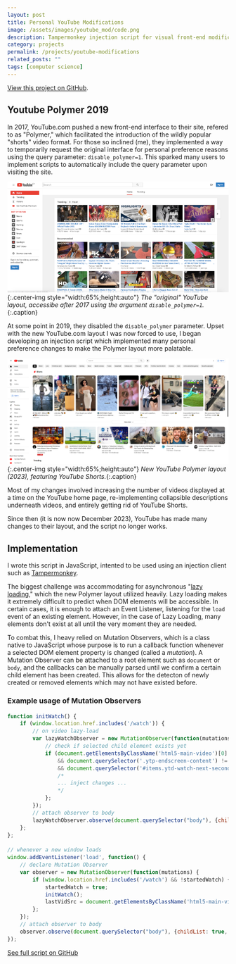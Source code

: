 ```yaml
---
layout: post
title: Personal YouTube Modifications
image: /assets/images/youtube_mod/code.png
description: Tampermonkey injection script for visual front-end modification and quality of life changes to YouTube.com.
category: projects
permalink: /projects/youtube-modifications
related_posts: ""
tags: [computer science]
---
```

[View this project on GitHub](https://github.com/Ivar-Rydstrom/Personal-Youtube-Modifications).

## Youtube Polymer 2019

In 2017, YouTube.com pushed a new front-end interface to their site, refered to as "Polymer," which facilitated the introduction of the wildly popular "shorts" video format. For those so inclined (me), they implemented a way to temporarily request the original interface for personal preference reasons using the query parameter: `disable_polymer=1`. This sparked many users to implement scripts to automatically include the query parameter upon visiting the site.

![Pre-Polymer YouTube Interface](/assets/images/youtube_mod/pre_polymer.png){:.center-img style="width:65%;height:auto"}
*The "original" YouTube layout, accessibe after 2017 using the argument `disable_polymer=1`.*{:.caption}

At some point in 2019, they disabled the `disable_polymer` parameter. Upset with the new YouTube.com layout I was now forced to use, I began developing an injection script which implemented many personal preference changes to make the Polymer layout more palatable.

![Polymer YouTube Interface](/assets/images/youtube_mod/polymer.png){:.center-img style="width:65%;height:auto"}
*New YouTube Polymer layout (2023), featuring YouTube Shorts.*{:.caption}

Most of my changes involved increasing the number of videos displayed at a time on the YouTube home page, re-implementing collapsible descriptions underneath videos, and entirely getting rid of YouTube Shorts.

Since then (it is now now December 2023), YouTube has made many changes to their layout, and the script no longer works.

## Implementation

I wrote this script in JavaScript, intented to be used using an injection client such as [Tampermonkey](https://www.tampermonkey.net/).

The biggest challenge was accommodating for asynchronous "[lazy loading](https://en.wikipedia.org/wiki/Lazy_loading)," which the new Polymer layout utilized heavily. Lazy loading makes it extremely difficult to predict when DOM elements will be accessible. In certain cases, it is enough to attach an Event Listener, listening for the `load` event of an existing element. However, in the case of Lazy Loading, many elements don't exist at all until the very moment they are needed.

To combat this, I heavy relied on Mutation Observers, which is a class native to JavaScript whose purpose is to run a callback function whenever a selected DOM element property is changed (called a *mutation*). A Mutation Observer can be attached to a root element such as `document` or `body`, and the callbacks can be manually parsed until we confirm a certain child element has been created. This allows for the detecton of newly created or removed elements which may not have existed before.

### Example usage of Mutation Observers
~~~javascript
function initWatch() {
    if (window.location.href.includes('/watch')) {
        // on video lazy-load
        var lazyWatchObserver = new MutationObserver(function(mutations, observer) {
            // check if selected child element exists yet
            if (document.getElementsByClassName('html5-main-video')[0] !== undefined 
                && document.querySelector('.ytp-endscreen-content') != undefined 
                && document.querySelector('#items.ytd-watch-next-secondary-results-renderer') != undefined) {
                /*
                ... inject changes ...
                */
            };
        });
        // attach observer to body
        lazyWatchObserver.observe(document.querySelector("body"), {childList: true, subtree: true});
    };
};

// whenever a new window loads
window.addEventListener('load', function() {
    // declare Mutation Observer
    var observer = new MutationObserver(function(mutations) {
        if (window.location.href.includes('/watch') && !startedWatch) {
            startedWatch = true;
            initWatch();
            lastVidSrc = document.getElementsByClassName('html5-main-video')[0].src;
        };
    });
    // attach observer to body
    observer.observe(document.querySelector("body"), {childList: true, subtree: true});
});
~~~

[See full script on GitHub](https://github.com/Ivar-Rydstrom/Personal-Youtube-Modifications)
